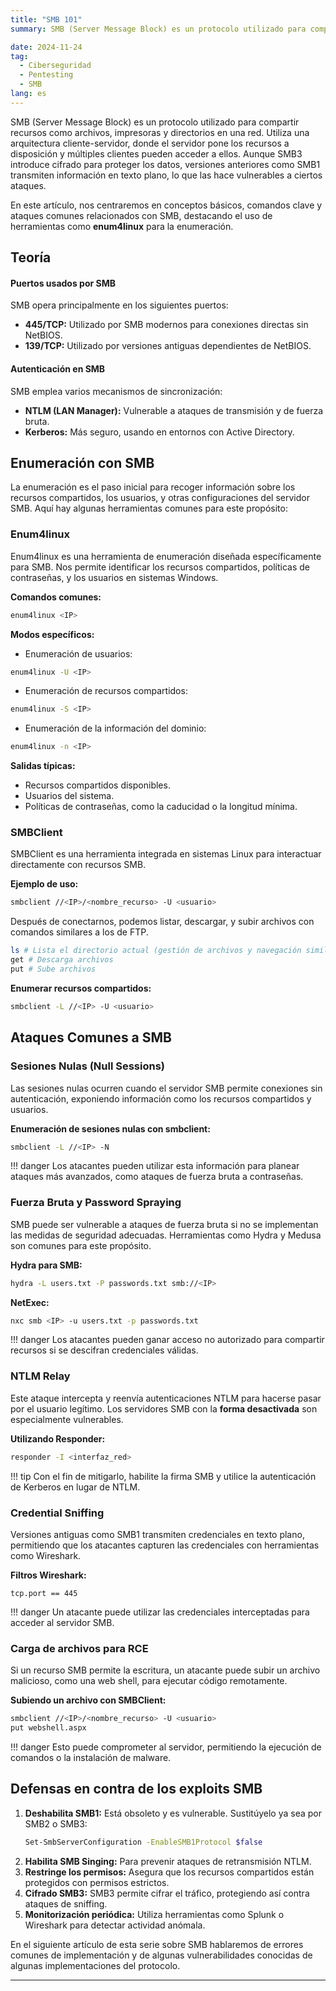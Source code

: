 ```yaml
---
title: "SMB 101"
summary: SMB (Server Message Block) es un protocolo utilizado para compartir recursos como archivos, impresoras y directorios en una red. Utiliza una arquitectura cliente-servidor, donde el servidor pone los recursos a disposición y múltiples clientes pueden acceder a ellos. Aunque SMB3 introduce cifrado para proteger los datos, versiones anteriores como SMB1 transmiten información en texto plano, lo que las hace vulnerables a ciertos ataques.\n\nEn este artículo, nos centraremos en conceptos básicos, comandos clave y ataques comunes relacionados con SMB, destacando el uso de herramientas como **enum4linux** para la enumeración.

date: 2024-11-24
tag:
  - Ciberseguridad
  - Pentesting
  - SMB
lang: es
---
```


SMB (Server Message Block) es un protocolo utilizado para compartir recursos como archivos, impresoras y directorios en una red. Utiliza una arquitectura cliente-servidor, donde el servidor pone los recursos a disposición y múltiples clientes pueden acceder a ellos. Aunque SMB3 introduce cifrado para proteger los datos, versiones anteriores como SMB1 transmiten información en texto plano, lo que las hace vulnerables a ciertos ataques.

En este artículo, nos centraremos en conceptos básicos, comandos clave y ataques comunes relacionados con SMB, destacando el uso de herramientas como **enum4linux** para la enumeración.

<!-- more -->

## Teoría

#### Puertos usados por SMB

SMB opera principalmente en los siguientes puertos:

- **445/TCP:** Utilizado por SMB modernos para conexiones directas sin NetBIOS.
- **139/TCP:** Utilizado por versiones antiguas dependientes de NetBIOS.

#### Autenticación en SMB

SMB emplea varios mecanismos de sincronización:

- **NTLM (LAN Manager):** Vulnerable a ataques de transmisión y de fuerza bruta.
- **Kerberos:** Más seguro, usando en entornos con Active Directory.

## Enumeración con SMB

La enumeración es el paso inicial para recoger información sobre los recursos compartidos, los usuarios, y otras configuraciones del servidor SMB.
Aquí hay algunas herramientas comunes para este propósito:

### Enum4linux

Enum4linux es una herramienta de enumeración diseñada específicamente para SMB. Nos permite identificar los recursos compartidos, políticas de contraseñas, y los usuarios en sistemas Windows.

**Comandos comunes:**

```bash
enum4linux <IP>
```

**Modos específicos:**

- Enumeración de usuarios:
```bash
enum4linux -U <IP>
```

- Enumeración de recursos compartidos:
```bash
enum4linux -S <IP>
```

- Enumeración de la información del dominio:
```bash 
enum4linux -n <IP>
```

**Salidas típicas:**

- Recursos compartidos disponibles.
- Usuarios del sistema.
- Políticas de contraseñas, como la caducidad o la longitud mínima.

### SMBClient

SMBClient es una herramienta integrada en sistemas Linux para interactuar directamente con recursos SMB.

**Ejemplo de uso:**

```bash
smbclient //<IP>/<nombre_recurso> -U <usuario>
```
Después de conectarnos, podemos listar, descargar, y subir archivos con comandos similares a los de FTP.

```bash
ls # Lista el directorio actual (gestión de archivos y navegación similar a Linux)
get # Descarga archivos
put # Sube archivos
```

**Enumerar recursos compartidos:**

```bash
smbclient -L //<IP> -U <usuario>
```

## Ataques Comunes a SMB

### Sesiones Nulas (Null Sessions)

Las sesiones nulas ocurren cuando el servidor SMB permite conexiones sin autenticación, exponiendo información como los recursos compartidos y usuarios.

**Enumeración de sesiones nulas con smbclient:**

```bash
smbclient -L //<IP> -N
```

!!! danger
    Los atacantes pueden utilizar esta información para planear ataques más avanzados, como ataques de fuerza bruta a contraseñas.

### Fuerza Bruta y Password Spraying

SMB puede ser vulnerable a ataques de fuerza bruta si no se implementan las medidas de seguridad adecuadas. Herramientas como Hydra y Medusa son comunes para este propósito.

**Hydra para SMB:**

```bash
hydra -L users.txt -P passwords.txt smb://<IP>
```

**NetExec:**

```bash 
nxc smb <IP> -u users.txt -p passwords.txt
```

!!! danger
    Los atacantes pueden ganar acceso no autorizado para compartir recursos si se descifran credenciales válidas.

### NTLM Relay

Este ataque intercepta y reenvía autenticaciones NTLM para hacerse pasar por el usuario legítimo. Los servidores SMB con la **forma desactivada** son especialmente vulnerables.

**Utilizando Responder:**

```bash
responder -I <interfaz_red>
```

!!! tip
    Con el fin de mitigarlo, habilite la firma SMB y utilice la autenticación de Kerberos en lugar de NTLM.

### Credential Sniffing

Versiones antiguas como SMB1 transmiten credenciales en texto plano, permitiendo que los atacantes capturen las credenciales con herramientas como Wireshark.

**Filtros Wireshark:**

```plaintext
tcp.port == 445
```

!!! danger
    Un atacante puede utilizar las credenciales interceptadas para acceder al servidor SMB.

### Carga de archivos para RCE

Si un recurso SMB permite la escritura, un atacante puede subir un archivo malicioso, como una web shell, para ejecutar código remotamente.

**Subiendo un archivo con SMBClient:**

```bash
smbclient //<IP>/<nombre_recurso> -U <usuario>
put webshell.aspx
```

!!! danger
    Esto puede comprometer al servidor, permitiendo la ejecución de comandos o la instalación de malware.

## Defensas en contra de los exploits SMB

1. **Deshabilita SMB1:** Está obsoleto y es vulnerable. Sustitúyelo ya sea por SMB2 o SMB3:
    ```bash
    Set-SmbServerConfiguration -EnableSMB1Protocol $false
    ```
2. **Habilita SMB Singing:** Para prevenir ataques de retransmisión NTLM.
3. **Restringe los permisos:** Asegura que los recursos compartidos están protegidos con permisos estrictos.
4. **Cifrado SMB3:** SMB3 permite cifrar el tráfico, protegiendo así contra ataques de sniffing.
5. **Monitorización periódica:** Utiliza herramientas como Splunk o Wireshark para detectar actividad anómala.

En el siguiente artículo de esta serie sobre SMB hablaremos de errores comunes de implementación y de algunas vulnerabilidades conocidas de algunas implementaciones del protocolo.

---